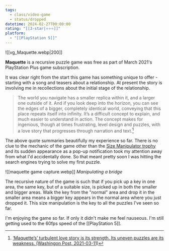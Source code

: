 ```yaml
---
tags:
  - class/video-game
  - status/dropped
datetime: 2024-02-27T00:00:00
rating: "[[3-star|⭐️⭐️⭐️]]"
platform:
  - "[[PlayStation 5]]"
---
```

![[vg_Maquette.webp|200]]

**Maquette** is a recursive puzzle game was free as part of March 2021's PlayStation Plus game subscription.

It was clear right from the start this game has something unique to offer - starting with a song and teasers about a relationship. At present the story is involving me in recollections about the initial stage of the relationship.

> The world you navigate has a smaller replica within it, and a larger one outside of it. And if you look deep into the horizon, you can see the edges of a bigger, completely identical world, conveying that this place repeats itself into infinity. It’s a difficult concept to explain, and much easier to understand in action. The concept makes for ingenious, though at times frustrating, level design and puzzles, with a love story that progresses through narration and text.[^1]

The above quote summaries beautifully my experience so far. There is no clue to the mechanic of the game other than the [Size Manipulator trophy](https://psnprofiles.com/trophy/12420-maquette/12-size-manipulator) and its sudden appearance as a pop-up notification took my attention away from what I'd accidentally done. So that meant pretty soon I was hitting the search engines trying to solve my first puzzle.

![[maquette game capture.webp]]
*Manipulating a bridge*

The recursive nature of the game is such that if you pick up a key in one area, the same key, but of a suitable size, is picked up in both the smaller and bigger areas. Walk the key from the "normal" area and drop it in the smaller area means a bigger key appears in the normal area where you just dropped it. This size manipulation is the key to all the puzzles I've seen so far.

I'm enjoying the game so far. If only it didn't make me feel nauseous. I'm still getting used to the 60fps speed of the [[PlayStation 5]].

[^1]: [ ‘Maquette’s’ turbulent love story is its strength. Its uneven puzzles are its weakness. (Washingon Post, 2021-03-11)](https://www.washingtonpost.com/video-games/reviews/maquette-review/)